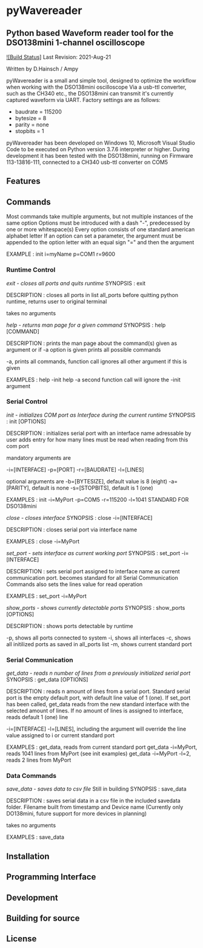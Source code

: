 # pyWavereader
## Python based Waveform reader tool for the DSO138mini 1-channel oscilloscope

[![Build Status]]()
Last Revision: 2021-Aug-21

Written by D.Hainsch / Ampy 

pyWavereader is a small and simple tool, designed to optimize the workflow when working with the DSO138mini oscilloscope
Via a usb-ttl converter, such as the CH340 etc., the DSO138mini can transmit it's currently captured waveform via UART.
Factory settings are as follows:
- baudrate = 115200
- bytesize = 8
- parity = none
- stopbits = 1

pyWavereader has been developed on Windows 10, Microsoft Visual Studio Code to be executed on Python version 3.7.6 interpreter or higher.
During development it has been tested with the DSO138mini, running on Firmware 113-13816-111, connected to a CH340 usb-ttl converter on COM5

## **Features**


## **Commands**

Most commands take multiple arguments, but not multiple instances of the same option
Options must be introduced with a dash "-", predecessed by one or more whitespace(s)
Every option consists of one standard american alphabet letter
If an option can set a parameter, the argument must be appended to the option letter with an equal sign "=" and then the argument

EXAMPLE
: init i=myName p=COM1 r=9600

### Runtime Control

*exit - closes all ports and quits runtime*
SYNOPSIS
: exit

DESCRIPTION
: closes all ports in list all_ports before quitting python runtime, returns user to original terminal

takes no arguments

*help - returns man page for a given command*
SYNOPSIS
: help [COMMAND]

DESCRIPTION
: prints the man page about the command(s) given as argument or if -a option is given prints all possible commands

-a, prints all commands, function call ignores all other argument if this is given

EXAMPLES
: help -init
 help -a
 second function call will ignore the -init argument

### Serial Control

*init - initializes COM port as Interface during the current runtime*
SYNOPSIS
: init [OPTIONS]

DESCRIPTION
: initializes serial port with an interface name adressable by user
adds entry for how many lines must be read when reading from this com port

mandatory arguments are

-i=[INTERFACE]
-p=[PORT]
-r=[BAUDRATE]
-l=[LINES]

optional arguments are
-b=[BYTESIZE], default value is 8 (eight)
-a=[PARITY], default is none
-s=[STOPBITS], default is 1 (one)

EXAMPLES
: init -i=MyPort -p=COM5 -r=115200 -l=1041 STANDARD FOR DSO138mini

*close - closes interface*
SYNOPSIS
: close -i=[INTERFACE]

DESCRIPTION
: closes serial port via interface name

EXAMPLES
: close -i=MyPort

*set_port - sets interface as current working port*
SYNOPSIS
: set_port -i=[INTERFACE]

DESCRIPTION
: sets serial port assigned to interface name as current communication port. becomes standard for all Serial Communication Commands
also sets the lines value for read operation

EXAMPLES
: set_port -i=MyPort

*show_ports - shows currently detectable ports*
SYNOPSIS
: show_ports [OPTIONS]

DESCRIPTION
: shows ports detectable by runtime

-p, shows all ports connected to system
-i, shows all interfaces
-c, shows all initilized ports as saved in all_ports list
-m, shows current standard port

### Serial Communication

*get_data - reads n number of lines from a previously initialized serial port*
SYNOPSIS
: get_data [OPTIONS]

DESCRIPTION
: reads n amount of lines from a serial port. Standard serial port is the empty default port, with default line value of 1 (one).
If set_port has been called, get_data reads from the new standard interface with the selected amount of lines. If no amount of lines is assigned to interface, reads default 1 (one) line


-i=[INTERFACE]
-l=[LINES], including the argument will override the line value assigned to i or current standard port

EXAMPLES
: get_data, reads from current standard port
get_data -i=MyPort, reads 1041 lines from MyPort (see init examples)
get_data -i=MyPort -l=2, reads 2 lines from MyPort

### Data Commands

*save_data - saves data to csv file* Still in building
SYNOPSIS
: save_data

DESCRIPTION
: saves serial data in a csv file in the included savedata folder. Filename built from timestamp and Device name (Currently only DO138mini,  future support for more devices in planning)

takes no arguments

EXAMPLES
: save_data

## **Installation**

## **Programming Interface**

## Development

## Building for source

## License
